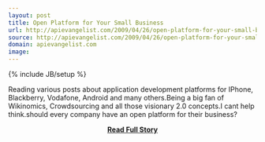 ```yaml
---
layout: post
title: Open Platform for Your Small Business
url: http://apievangelist.com/2009/04/26/open-platform-for-your-small-business/
source: http://apievangelist.com/2009/04/26/open-platform-for-your-small-business/
domain: apievangelist.com
image: 
---
```

{% include JB/setup %}<p>Reading various posts about application development platforms for IPhone, Blackberry, Vodafone, Android and many others.Being a big fan of Wikinomics, Crowdsourcing and all those visionary 2.0 concepts.I cant help think.should every company have an open platform for their business?</p>
<center><p><a href="http://apievangelist.com/2009/04/26/open-platform-for-your-small-business/" style='padding:25px; font-sze:18px; font-weight: bold;'>Read Full Story</a></p></center>
